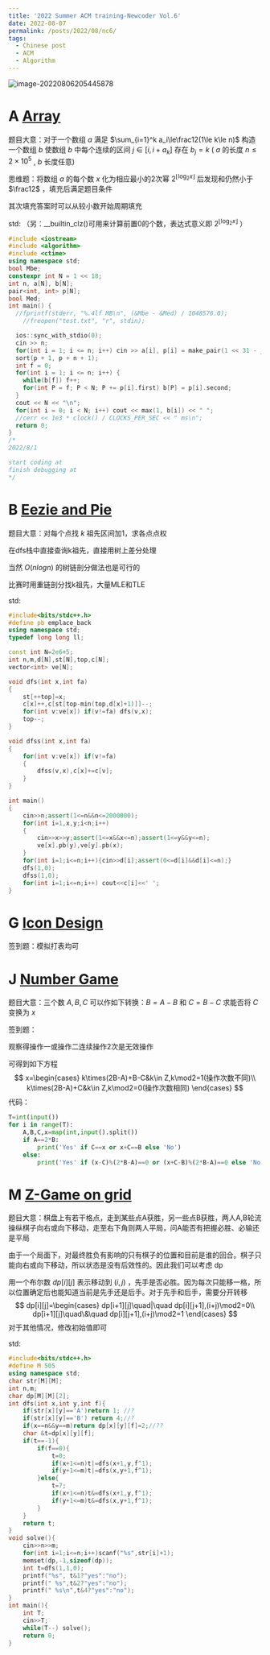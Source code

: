 ```yaml
---
title: '2022 Summer ACM training-Newcoder Vol.6'
date: 2022-08-07
permalink: /posts/2022/08/nc6/
tags:
  - Chinese post
  - ACM
  - Algorithm
---
```

![image-20220806205445878](https://cdn.jsdelivr.net/gh/Beamstripe/img/img/2022/image-20220806205445878.png)

# A [Array](https://ac.nowcoder.com/acm/contest/33191/A)

题目大意：对于一个数组 $a$ 满足 $\sum_{i=1}^k a_i\le\frac12(1\le k\le n)$ 构造一个数组 $b$ 使数组 $b$ 中每个连续的区间 $j\in[i,i+a_k]$ 存在 $b_j=k$ ( $a$ 的长度 $n\le 2\times10^5$ ,  $b$ 长度任意)

思维题：将数组 $a$ 的每个数 $x$ 化为相应最小的2次幂 $2^{\lfloor{\log_2x}\rfloor}$ 后发现和仍然小于 $\frac12$ ，填充后满足题目条件

其次填充答案时可以从较小数开始周期填充

std: （另：__builtin_clz()可用来计算前置0的个数，表达式意义即 $2^{\lfloor{\log_2x}\rfloor}$ ）

```c++
#include <iostream>
#include <algorithm>
#include <ctime>
using namespace std;
bool Mbe;
constexpr int N = 1 << 18;
int n, a[N], b[N];
pair<int, int> p[N];
bool Med;
int main() {
  //fprintf(stderr, "%.4lf MB\n", (&Mbe - &Med) / 1048576.0);
    //freopen("test.txt", "r", stdin);

  ios::sync_with_stdio(0);
  cin >> n;
  for(int i = 1; i <= n; i++) cin >> a[i], p[i] = make_pair(1 << 31 - __builtin_clz(a[i]), i);
  sort(p + 1, p + n + 1);
  int f = 0;
  for(int i = 1; i <= n; i++) {
    while(b[f]) f++;
    for(int P = f; P < N; P += p[i].first) b[P] = p[i].second;
  }
  cout << N << "\n";
  for(int i = 0; i < N; i++) cout << max(1, b[i]) << " ";
  //cerr << 1e3 * clock() / CLOCKS_PER_SEC << " ms\n";
  return 0;
}
/*
2022/8/1

start coding at
finish debugging at
*/
```



# B [Eezie and Pie](https://ac.nowcoder.com/acm/contest/33191/B)

题目大意：对每个点找 $k$ 祖先区间加1，求各点点权

在dfs栈中直接查询k祖先，直接用树上差分处理

当然 $O(nlogn)$ 的树链剖分做法也是可行的

比赛时用重链剖分找k祖先，大量MLE和TLE

std:

```c++
#include<bits/stdc++.h>
#define pb emplace_back
using namespace std;
typedef long long ll;

const int N=2e6+5;
int n,m,d[N],st[N],top,c[N];
vector<int> ve[N];

void dfs(int x,int fa)
{
	st[++top]=x;
	c[x]++,c[st[top-min(top,d[x]+1)]]--;
	for(int v:ve[x]) if(v!=fa) dfs(v,x);
	top--;
}

void dfss(int x,int fa)
{
	for(int v:ve[x]) if(v!=fa) 
	{
		dfss(v,x),c[x]+=c[v];
	}
}

int main()
{
	cin>>n;assert(1<=n&&n<=2000000);
	for(int i=1,x,y;i<n;i++) 
	{
		cin>>x>>y;assert(1<=x&&x<=n);assert(1<=y&&y<=n);
		ve[x].pb(y),ve[y].pb(x);
	}
	for(int i=1;i<=n;i++){cin>>d[i];assert(0<=d[i]&&d[i]<=n);}
	dfs(1,0);
	dfss(1,0);
	for(int i=1;i<=n;i++) cout<<c[i]<<' ';
}

```

# G [Icon Design](https://ac.nowcoder.com/acm/contest/33191/G)

签到题：模拟打表均可

# J [Number Game](https://ac.nowcoder.com/acm/contest/33191/J)

题目大意：三个数 $A,B,C$ 可以作如下转换：$B = A - B$ 和 $C=B-C$ 求能否将 $C$ 变换为 $x$ 

签到题：

观察得操作一或操作二连续操作2次是无效操作

可得到如下方程
$$
x=\begin{cases}
k\times(2B-A)+B-C&k\in Z,k\mod2=1(操作次数不同)\\
k\times(2B-A)+C&k\in Z,k\mod2=0(操作次数相同)
\end{cases}
$$
代码：

```python
T=int(input())
for i in range(T):
    A,B,C,x=map(int,input().split())
    if A==2*B:
        print('Yes' if C==x or x+C==B else 'No')
    else:
        print('Yes' if (x-C)%(2*B-A)==0 or (x+C-B)%(2*B-A)==0 else 'No')
```

# M [Z-Game on grid](https://ac.nowcoder.com/acm/contest/33191/M)

题目大意：棋盘上有若干格点，走到某些点A获胜，另一些点B获胜，两人A,B轮流操纵棋子向右或向下移动，走至右下角则两人平局，问A能否有把握必胜、必输还是平局

由于一个局面下，对最终胜负有影响的只有棋子的位置和目前是谁的回合。棋子只能向右或向下移动，所以状态是没有后效性的。因此我们可以考虑 dp

用一个布尔数  $dp[i][j]$ 表示移动到 $(i,j)$ ，先手是否必胜。因为每次只能移一格，所以位置确定后也能知道当前是先手还是后手。对于先手和后手，需要分开转移
$$
dp[i][j]=\begin{cases}
dp[i+1][j]\quad|\quad dp[i][j+1],(i+j)\mod2=0\\
dp[i+1][j]\quad\&\quad dp[i][j+1],(i+j)\mod2=1
\end{cases}
$$
对于其他情况，修改初始值即可

std:

```c++
#include<bits/stdc++.h>
#define M 505
using namespace std;
char str[M][M];
int n,m;
char dp[M][M][2]; 
int dfs(int x,int y,int f){
    if(str[x][y]=='A')return 1; //? 
    if(str[x][y]=='B') return 4;//?  
    if(x==n&&y==m)return dp[x][y][f]=2;//?? 
    char &t=dp[x][y][f]; 
    if(t==-1){ 
        if(f==0){
            t=0;
            if(x+1<=n)t|=dfs(x+1,y,f^1);
            if(y+1<=m)t|=dfs(x,y+1,f^1);
        }else{
            t=7;
            if(x+1<=n)t&=dfs(x+1,y,f^1);
            if(y+1<=m)t&=dfs(x,y+1,f^1);
        }
    }
    return t;
}
void solve(){
    cin>>n>>m;
    for(int i=1;i<=n;i++)scanf("%s",str[i]+1);  
    memset(dp,-1,sizeof(dp));
    int t=dfs(1,1,0);  
    printf("%s", t&1?"yes":"no");
    printf(" %s",t&2?"yes":"no");
    printf(" %s\n",t&4?"yes":"no"); 
}
int main(){
    int T;
    cin>>T;
    while(T--) solve(); 
    return 0;
}
```